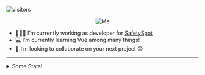 ![visitors](https://visitor-badge.glitch.me/badge?page_id=page.id)

<p align="center">
  <img src="https://media.giphy.com/media/cLMZTpbA3ppJEZUefk/giphy.gif" alt="Me"/>
</p>

- 👨🏾‍💻   I’m currently working as developer for [SafetySpot](https://safetyspot.com/)
- 💻   I’m currently learning Vue among many things!
- 👀   I’m looking to collaborate on your next project 😊

<hr>

<details><summary>Some Stats!</summary> <br>
  
![Github stats](https://github-readme-stats.vercel.app/api?username=jocvegar&show_icons=true&hide=["contribs"])


<!--
**jocvegar/jocvegar** is a ✨ _special_ ✨ repository because its `README.md` (this file) appears on your GitHub profile.

Here are some ideas to get you started:

- 🔭 I’m currently working on ...
- 🌱 I’m currently learning ...
- 👯 I’m looking to collaborate on ...
- 🤔 I’m looking for help with ...
- 💬 Ask me about ...
- 📫 How to reach me: ...
- 😄 Pronouns: ...
- ⚡ Fun fact: ...
-->

